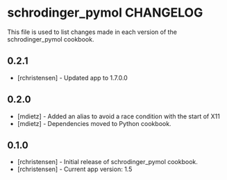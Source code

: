 schrodinger_pymol CHANGELOG
===========================

This file is used to list changes made in each version of the schrodinger_pymol cookbook.

0.2.1
-----
- [rchristensen] - Updated app to 1.7.0.0

0.2.0
-----
- [mdietz] - Added an alias to avoid a race condition with the start of X11
- [mdietz] - Dependencies moved to Python cookbook.

0.1.0
-----
- [rchristensen] - Initial release of schrodinger_pymol cookbook.
- [rchristensen] - Current app version: 1.5